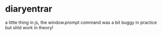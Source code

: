# diaryentrar
a little thing in js, the window.prompt command was a bit buggy in practice but shld work in theory!
